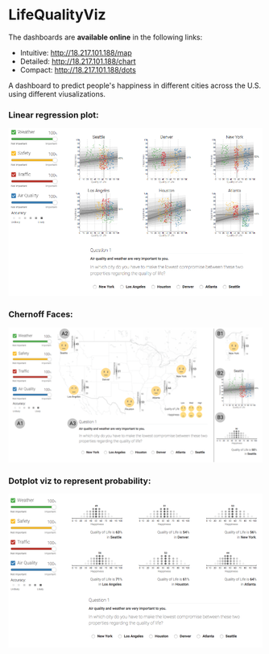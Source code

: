 # LifeQualityViz

The dashboards are **available online** in the following links:

- Intuitive: http://18.217.101.188/map
- Detailed:  http://18.217.101.188/chart
- Compact:   http://18.217.101.188/dots

A dashboard to predict people's happiness in different cities across the U.S. using different viusalizations.

### Linear regression plot:
<img src="public/sc1.png"/>

### Chernoff Faces:
<img src="public/whole_app1.png"/>

### Dotplot viz to represent probability:
<img src="public/sc2.png"/>
